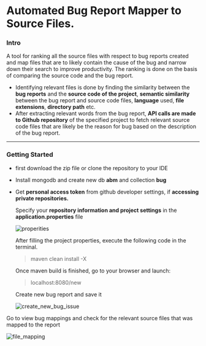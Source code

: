 # Automated Bug Report Mapper to Source Files.

### Intro

A tool for ranking all the source files with respect to bug reports created and map files that are to likely contain the cause
of the bug and narrow down their search to improve productivity. The ranking is done on the basis of comparing the source code and the bug report.

* Identifying relevant files is done by finding the similarity between the **bug reports** and the **source code of the project**, **semantic similarity** between the bug report and source code files, **language** used, **file extensions**, **directory path** etc.
* After extracting relevant words from the bug report, **API calls are made to Github repository** of the specified project to fetch relevant source code files that are likely be the reason for bug based on the description of the bug report. 

---

### Getting Started

   * first download the zip file or clone the repository to your IDE
   
   * Install mongodb and create new db **abm** and  collection **bug**
   
   * Get **personal access token** from github developer settings,  if **accessing private repositories.**

     

     

     Specify your **repository information and project settings** in the **application.properties** file

     

     

     ![properities](https://github.com/varnaa/bug-mapping-using-github-API/blob/master/properities.png)

     

     

     

     After filling the project properties, execute the following code in the terminal.

     > maven clean install -X
     
     
     
     Once maven build is finished, go to your browser and launch: 
     
     > localhost:8080/new
     
     
     
     Create new bug report and save it
     
     
     
     ![create_new_bug_issue](https://github.com/varnaa/bug-mapping-using-github-API/blob/master/create_new_bug_issue.png)



Go to view bug mappings and check for the relevant source files that was mapped to the report

![file_mapping](https://github.com/varnaa/bug-mapping-using-github-API/blob/master/file_mapping.png)


